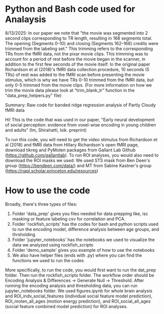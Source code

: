 # Python and Bash code used for Analaysis

8/13/2025: In our paper we note that "the movie was segmented into 2 second clips corresponding to TR length, resulting in 168 segments total. The opening (Segments 0–10) and closing (Segments 162–168) credits were trimmed from the labeling set." This trimming refers to the corresponding TRs from the fMRI data, not the pixar movie clips. This trimming was to account for a period of rest before the movie began in the scanner, in addition to the first few seconds of the movie itself. In the original paper Richardson et al (2018)'s fMRI data collection procedure, 10 seconds (5 TRs) of rest was added to the fMRI scan before presenting the movie stimulus, which is why we have TRs 0-10 trimmed from the fMRI data, but only 0-5 trimmed from the movie clips. (For more information on how we trim the movie data please look at “trim_blank_tr” function in the "data_prep_helpers.py" file)


Summary: Raw code for banded ridge regression analysis of Partly Cloudy fMRI data

Hi! This is the code that was used in our paper, "Early neural development of social perception: evidence from voxel-wise encoding in young children and adults" (Im, Shirahatti, Isik. preprint)

To run this code, you will need to get the video stimulus from Richardson et al (2018) and fMRI data from Hillary Richardson's open fMRI page, download tikreg and PyMoten packages from Gallant Lab Github (https://github.com/gallantlab).
To run ROI analyses, you would also need to download the ROI masks we used: We used STS mask from Ben Deen's group (https://bendeen.com/data/) and MT from Sabine Kastner's group (https://napl.scholar.princeton.edu/resources)

# How to use the code
Broadly, there's three types of files: 
1) Folder 'data_prep' gives you files needed for data prepping like, isc masking or feature labeling csv for correlation and PCA.
2) Folder 'rockfish_scripts' has the codes for bash and python scripts used to run the encoding model, difference analysis between age groups, and thrsholding
3) Folder 'jupyter_notebooks' has the notebooks we used to visualize the data we analyzed using rockfish_scripts
4) Folder 'demo_sample' gives you example of how to use the notebooks
5) We also have helper files (ends with .py) where you can find the functions we used to run the codes


More specifically, to run the code, you would first want to run the dat_prep folder. Then run the rockfish_scripts folder. The workflow order should be Encoding Analysis & Differences -> Generate Null -> Threshold. After running the encoding analysis and thresholding data, you can run jupyter_notebooks folder. We used figures.ipynb for whole brain analysis and ROI_indv_social_features (individual social feature model prediction), ROI_moten_all_ages (motion energy prediction), and ROI_social_all_ages (social feature combined model prediction) for ROI analyses.

